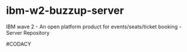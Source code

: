 # ibm-w2-buzzup-server
IBM wave 2 - An open platform product for events/seats/ticket booking - Server Repository

#CODACY

